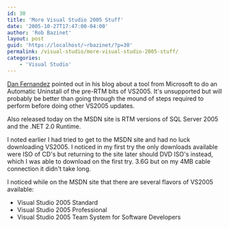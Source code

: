 ```yaml
---
id: 30
title: 'More Visual Studio 2005 Stuff'
date: '2005-10-27T17:47:00-04:00'
author: 'Rob Bazinet'
layout: post
guid: 'https://localhost/~rbazinet/?p=30'
permalink: /visual-studio/more-visual-studio-2005-stuff/
categories:
    - 'Visual Studio'
---
```


[Dan Fernandez](https://blogs.msdn.com/danielfe/archive/2005/10/27/485863.aspx) pointed out in his blog about a tool from Microsoft to do an Automatic Uninstall of the pre-RTM bits of VS2005. It's unsupported but will probably be better than going through the mound of steps required to perform before doing other VS2005 updates.

Also released today on the MSDN site is RTM versions of SQL Server 2005 and the .NET 2.0 Runtime.

I noted earlier I had tried to get to the MSDN site and had no luck downloading VS2005. I noticed in my first try the only downloads available were ISO of CD's but returning to the site later should DVD ISO's instead, which I was able to download on the first try. 3.6G but on my 4MB cable connection it didn't take long.

I noticed while on the MSDN site that there are several flavors of VS2005 available:

- Visual Studio 2005 Standard
- Visual Studio 2005 Professional
- Visual Studio 2005 Team System for Software Developers